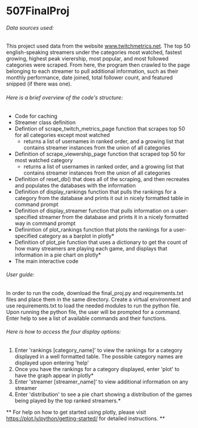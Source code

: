 # 507FinalProj

###### Data sources used:

This project used data from the website www.twitchmetrics.net. The top 50 english-speaking streamers under the categories most watched, fastest growing, highest peak vierership, most popular, and most followed categories were scraped. From here, the program then crawled to the page belonging to each streamer to pull additional information, such as their monthly performance, date joined, total follower count, and featured snipped (if there was one).

###### Here is a brief overview of the code's structure:
* Code for caching
* Streamer class definition
* Defintion of scrape_twitch_metrics_page function that scrapes top 50 for all categories except most watched 
  * returns a list of usernames in ranked order, and a growing list that contains streamer instances from the union of all categories
* Definition of scrape_viewership_page function that scraped top 50 for most watched category
  * returns a list of usernames in ranked order, and a growing list that contains streamer instances from the union of all categories
* Definition of reset_db() that does all of the scraping, and then recreates and populates the databases with the information
* Definition of display_rankings function that pulls the rankings for a category from the database and prints it out in nicely formatted table in command prompt
* Definition of display_streamer function that pulls information on a user-specified streamer from the database and prints it in a nicely formatted way in command prompt
* Definintion of plot_rankings function that plots the rankings for a user-specified category as a barplot in plotly*
* Definition of plot_pie function that uses a dictionary to get the count of how many streamers are playing each game, and displays that information in a pie chart on plotly*
* The main interactive code
  
###### User guide: 

In order to run the code, download the final_proj.py and requirements.txt files and place them in the same directory. Create a virtual environment and use requirements.txt to load the needed modules to run the python file. Upon running the python file, the user will be prompted for a command. Enter help to see a list of available commands and their functions.
  
###### Here is how to access the four display options:
1. Enter 'rankings [category_name]' to view the rankings for a category displayed in a well formatted table. The possible category names are displayed upon entering 'help'
2. Once you have the rankings for a category displayed, enter 'plot' to have the graph appear in plotly*
3. Enter 'streamer [streamer_name]' to view additional information on any streamer
4. Enter 'distribution' to see a pie chart showing a distribution of the games being played by the top ranked streamers.*

** For help on how to get started using plotly, please visit https://plot.ly/python/getting-started/ for detailed instructions. **
